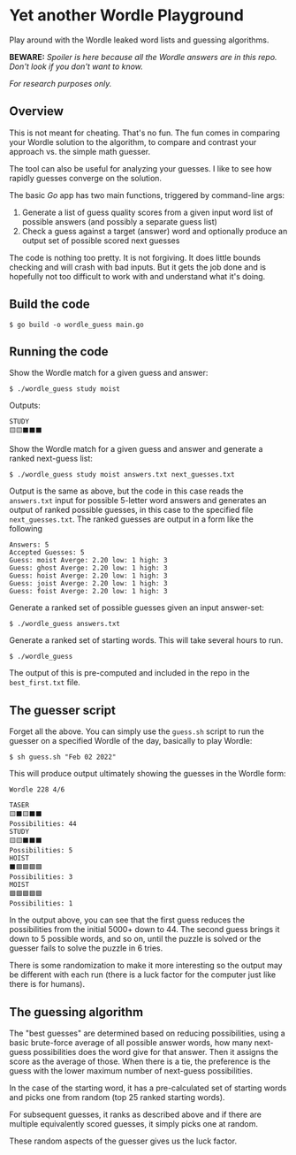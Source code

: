 # Yet another Wordle Playground

Play around with the Wordle leaked word lists and guessing algorithms.

**BEWARE:** *Spoiler is here because all the Wordle answers are in this repo.
Don't look if you don't want to know.*

*For research purposes only.*

## Overview

This is not meant for cheating. That's no fun. 
The fun comes in comparing your Wordle solution to the algorithm, to compare
and contrast your approach vs. the simple math guesser.

The tool can also be useful for analyzing your guesses. I like to see how rapidly
guesses converge on the solution.

The basic *Go* app has two main functions, triggered by command-line args:

1. Generate a list of guess quality scores from a given input word list of possible answers (and possibly a separate guess list)
2. Check a guess against a target (answer) word and optionally produce an output set of possible scored next guesses

The code is nothing too pretty. It is not forgiving. 
It does little bounds checking and will crash with bad inputs.
But it gets the job done and is hopefully not too
difficult to work with and understand what it's doing.

## Build the code

```shell
$ go build -o wordle_guess main.go
```

## Running the code

Show the Wordle match for a given guess and answer:

```shell
$ ./wordle_guess study moist
```

Outputs:

```shell
STUDY
🟨🟨⬛⬛⬛
```

Show the Wordle match for a given guess and answer and generate a ranked next-guess list:

```shell
$ ./wordle_guess study moist answers.txt next_guesses.txt
```

Output is the same as above, but the code in this case reads the `answers.txt` input for 
possible 5-letter word answers and generates an output of ranked possible guesses,
in this case to the specified file `next_guesses.txt`. The ranked guesses are output
in a form like the following

```shell
Answers: 5
Accepted Guesses: 5
Guess: moist Averge: 2.20 low: 1 high: 3
Guess: ghost Averge: 2.20 low: 1 high: 3
Guess: hoist Averge: 2.20 low: 1 high: 3
Guess: joist Averge: 2.20 low: 1 high: 3
Guess: foist Averge: 2.20 low: 1 high: 3
```

Generate a ranked set of possible guesses given an input answer-set:

```shell
$ ./wordle_guess answers.txt
```

Generate a ranked set of starting words. This will take several hours to run.

```shell
$ ./wordle_guess
```

The output of this is pre-computed and included in the repo in the `best_first.txt` file.

## The guesser script

Forget all the above. You can simply use 
the `guess.sh` script to run the guesser on a specified Wordle of the day, 
basically to play Wordle:

```shell
$ sh guess.sh "Feb 02 2022"
```

This will produce output ultimately showing the guesses in the Wordle form:

```shell
Wordle 228 4/6

TASER
🟨⬛🟨⬛⬛
Possibilities: 44
STUDY
🟨🟨⬛⬛⬛
Possibilities: 5
HOIST
⬛🟩🟩🟩🟩
Possibilities: 3
MOIST
🟩🟩🟩🟩🟩
Possibilities: 1
```

In the output above, you can see that the first guess reduces the possibilities from
the initial 5000+ down to 44. The second guess brings it down to 5 possible words,
and so on, until the puzzle is solved or the guesser fails to solve the puzzle in 6 tries.

There is some randomization to make it more interesting so the output may be different 
with each run (there is a luck factor for the computer just like there is for humans).

## The guessing algorithm

The "best guesses" are determined based on reducing possibilities, 
using a basic brute-force average of all possible answer words, how many
next-guess possibilities does the word give for that answer. Then it assigns
the score as the average of those. When there is a tie, the preference is the 
guess with the lower maximum number of next-guess possibilities.

In the case of the starting word, it has a pre-calculated set of starting words
and picks one from random (top 25 ranked starting words).

For subsequent guesses, it ranks as described above and if there are multiple 
equivalently scored guesses, it simply picks one at random.

These random aspects of the guesser gives us the luck factor.



